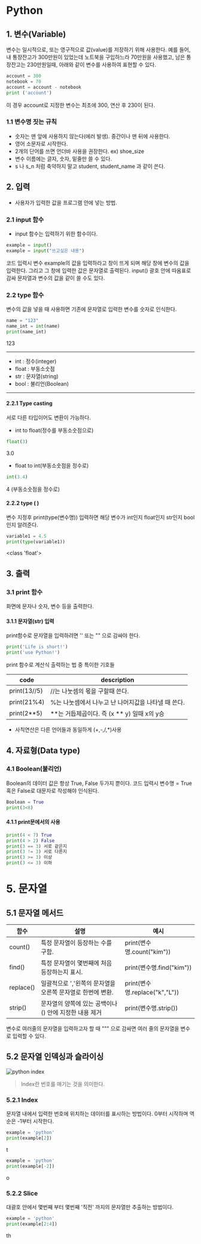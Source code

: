 # Python

## 1. 변수(Variable)

변수는 일시적으로, 또는 영구적으로 값(value)를 저장하기 위해 사용한다.
예를 들어, 내 통장잔고가 300만원이 있었는데 노트북을 구입하느라 70만원을 사용했고, 남은 통장잔고는 230만원일때, 아래와 같이 변수를 사용하여 표현할 수 있다.

```Python
account = 300
notebook = 70
account = account - notebook
print ('account')
```

이 경우 account로 지정한 변수는 최초에 300, 연산 후 230이 된다.

### 1.1 변수명 짓는 규칙

- 숫자는 맨 앞에 사용하지 않는다(에러 발생). 중간이나 맨 뒤에 사용한다.
- 영어 소문자로 시작한다.
- 2개의 단어를 쓰면 언더바 사용을 권장한다. ex) shoe_size
- 변수 이름에는 글자, 숫자, 밑줄만 쓸 수 있다.
- s 나 s_n 처럼 축약하지 말고 student, student_name 과 같이 쓴다.

## 2. 입력

- 사용자가 입력한 값을 프로그램 안에 넣는 방법.

### 2.1 input 함수

- input 함수는 입력하기 위한 함수이다.

```Python
example = input()
example = input("쓰고싶은 내용")
```

코드 입력시 변수 example의 값을 입력하라고 창이 뜨게 되며 해당 창에 변수의 값을 입력한다.
그리고 그 창에 입력한 값은 문자열로 출력된다.
input() 괄호 안에 따옴표로 감싸 문자열과 변수의 값을 같이 쓸 수도 있다.

### 2.2 type 함수

변수의 값을 넣을 때 사용하면 기존에 문자열로 입력한 변수를 숫자로 인식한다.

```Python
name = "123"
name_int = int(name)
print(name_int)
```

123

<hr>

- int : 정수(integer)
- float : 부동소숫점
- str : 문자열(string)
- bool : 불리언(Boolean)
<hr>

#### 2.2.1 Type casting

서로 다른 타입이어도 변환이 가능하다.

- int to float(정수를 부동소숫점으로)

```Python
float(3)
```

3.0

- float to int(부동소숫점을 정수로)

```Python
int(3.4)
```

4 (부동소숫점을 정수로)

#### 2.2.2 type ( )

변수 지정후 print(type(변수명)) 입력하면 해당 변수가 int인지 float인지 str인지 bool인지 알려준다.

```Python
variable1 = 4.5
print(type(variable1))
```

<class 'float'>

## 3. 출력

### 3.1 print 함수

화면에 문자나 숫자, 변수 등을 출력한다.

#### 3.1.1 문자열(str) 입력

print함수로 문자열을 입력하려면 '' 또는 "" 으로 감싸야 한다.

```Python
print('Life is short!')
print('use Python!')
```

print 함수로 계산식 출력하는 법 중 특이한 기호들

| code          | description                                         |
| ------------- | --------------------------------------------------- |
| print(13//5)  | //는 나눗셈의 몫을 구할때 쓴다.                     |
| print(21%4)   | %는 나눗셈에서 나누고 난 나머지값을 나타낼 때 쓴다. |
| print(2\*\*5) | **는 거듭제곱이다. 즉 (x ** y) 일때 x의 y승         |

- 사칙연산은 다른 언어들과 동일하게 (+,-,/,\*)사용

## 4. 자료형(Data type)

### 4.1 Boolean(불리언)

Boolean의 데이터 값은 항상 True, False 두가지 뿐이다.
코드 입력시 변수명 = True 혹은 False로 대문자로 작성해야 인식된다.

```Python
Boolean = True
print(3<8)
```

#### 4.1.1 print문에서의 사용

```Python
print(4 < 7) True
print(4 > 2) False
print(3 == 3) 서로 같은지
print(3 != 3) 서로 다른지
print(3 >= 3) 이상
print(3 <= 3) 이하
```

# 5. 문자열

## 5.1 문자열 메서드

| 함수      | 설명                                                       | 예시                           |
| --------- | ---------------------------------------------------------- | ------------------------------ |
| count()   | 특정 문자열이 등장하는 수를 구함.                          | print(변수명.count("kim"))     |
| find()    | 특정 문자열이 몇번째에 처음 등장하는지 표시.               | print(변수명.find("kim"))      |
| replace() | 일괄적으로 ','왼쪽의 문자열을 오른쪽 문자열로 한번에 변환. | print(변수명.replace("k","L")) |
| strip()   | 문자열의 양쪽에 있는 공백이나 () 안에 지정한 내용 제거     | print(변수명.strip())          |

변수로 여러줄의 문자열을 입력하고자 할 때 """ 으로 감싸면 여러 줄의 문자열을 변수로 입력할 수 있다.

## 5.2 문자열 인덱싱과 슬라이싱

![python index](https://res.cloudinary.com/practicaldev/image/fetch/s--A7oqOWqx--/c_limit%2Cf_auto%2Cfl_progressive%2Cq_auto%2Cw_880/https://thepracticaldev.s3.amazonaws.com/i/1wr90mjnil60r7226bgq.png)

> Index란 번호를 매기는 것을 의미한다.

### 5.2.1 Index

문자열 내에서 입력한 번호에 위치하는 데이터를 표시하는 방법이다. 0부터 시작하며 역순은 -1부터 시작한다.

```python
example = 'python'
print(example[2])
```

t

```python
example = 'python'
print(example[-2])
```

o

### 5.2.2 Slice

대괄호 안에서 몇번째 부터 몇번째 '직전' 까지의 문자열만 추출하는 방법이다.

```python
example = 'python'
print(example[2:4])
```

th
